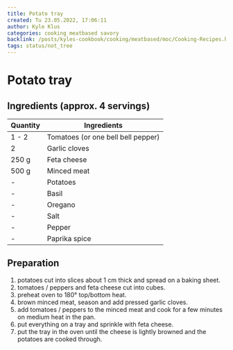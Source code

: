 ```yaml
---
title: Potato tray
created: Tu 23.05.2022, 17:06:11
author: Kyle Klus
categories: cooking meatbased savory
backlink: /posts/kyles-cookbook/cooking/meatbased/moc/Cooking-Recipes.html
tags: status/not_tree
---
```


# Potato tray

## Ingredients (approx. 4 servings)

| Quantity | Ingredients |
| ---------------- | --------------------------- |
| 1 - 2 | Tomatoes (or one bell bell pepper) |
| 2 | Garlic cloves |
| 250 g | Feta cheese |
| 500 g | Minced meat |
| - | Potatoes |
| - | Basil |
| - | Oregano |
| - | Salt |
| - | Pepper |
| - | Paprika spice |

## Preparation

1. potatoes cut into slices about 1 cm thick and spread on a baking sheet.
2. tomatoes / peppers and feta cheese cut into cubes.
3. preheat oven to 180° top/bottom heat.
4. brown minced meat, season and add pressed garlic cloves.
5. add tomatoes / peppers to the minced meat and cook for a few minutes on medium heat in the pan.
6. put everything on a tray and sprinkle with feta cheese.
7. put the tray in the oven until the cheese is lightly browned and the potatoes are cooked through.
